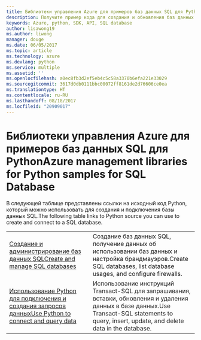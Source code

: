 ```yaml
---
title: Библиотеки управления Azure для примеров баз данных SQL для Python
description: Получите пример кода для создания и обновления баз данных SQL Azure с помощью библиотек управления Azure для Python.
keywords: Azure, python, SDK, API, SQL database
author: lisawong19
ms.author: liwong
manager: douge
ms.date: 06/05/2017
ms.topic: article
ms.technology: azure
ms.devlang: python
ms.service: multiple
ms.assetid: ''
ms.openlocfilehash: a0ec8fb3d2ef5eb4c5c58a3370b6efa221e33029
ms.sourcegitcommit: 3617d0db0111bbc00072ff8161de2d76606ce0ea
ms.translationtype: HT
ms.contentlocale: ru-RU
ms.lasthandoff: 08/18/2017
ms.locfileid: "20909017"
---
```

# <a name="azure-management-libraries-for-python-samples-for-sql-database"></a><span data-ttu-id="579ca-104">Библиотеки управления Azure для примеров баз данных SQL для Python</span><span class="sxs-lookup"><span data-stu-id="579ca-104">Azure management libraries for Python samples for SQL Database</span></span>

<span data-ttu-id="579ca-105">В следующей таблице представлены ссылки на исходный код Python, который можно использовать для создания и подключения базы данных SQL.</span><span class="sxs-lookup"><span data-stu-id="579ca-105">The following table links to Python source you can use to create and connect to a SQL database.</span></span> 

| ||
|---|---|
| <span data-ttu-id="579ca-106">[Создание и администрирование баз данных SQL][1]</span><span class="sxs-lookup"><span data-stu-id="579ca-106">[Create and manage SQL databases][1]</span></span> | <span data-ttu-id="579ca-107">Создание баз данных SQL, получение данных об использовании баз данных и настройка брандмауэров.</span><span class="sxs-lookup"><span data-stu-id="579ca-107">Create SQL databases, list database usages, and configure firewalls.</span></span>  | 
| <span data-ttu-id="579ca-108">[Использование Python для подключения и создания запросов данных][2]</span><span class="sxs-lookup"><span data-stu-id="579ca-108">[Use Python to connect and query data][2]</span></span> | <span data-ttu-id="579ca-109">Использование инструкций Transact-SQL для запрашивания, вставки, обновления и удаления данных в базе данных.</span><span class="sxs-lookup"><span data-stu-id="579ca-109">Use Transact-SQL statements to query, insert, update, and delete data in the database.</span></span> | 

[1]: https://azure.microsoft.com/resources/samples/sql-database-python-manage/
[2]: https://docs.microsoft.com/azure/sql-database/sql-database-connect-query-python